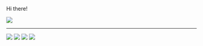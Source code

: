 Hi there!





![](https://github-profile-summary-cards.vercel.app/api/cards/profile-details?username=ownax-vit&theme=2077)

***
![](https://github-profile-summary-cards.vercel.app/api/cards/most-commit-language?username=ownax-vit&theme=2077) ![](https://github-profile-summary-cards.vercel.app/api/cards/repos-per-language?username=ownax-vit&theme=2077)
![](https://github-profile-summary-cards.vercel.app/api/cards/stats?username=ownax-vit&theme=2077)
![](https://github-profile-summary-cards.vercel.app/api/cards/productive-time?username=ownax-vit&theme=2077)

